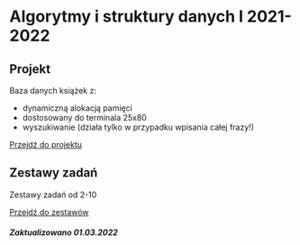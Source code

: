 # Algorytmy i struktury danych I 2021-2022 

## Projekt
Baza danych książek z:
 - dynamiczną alokacją pamięci
 - dostosowany do terminala 25x80
 - wyszukiwanie (działa tylko w przypadku wpisania całej frazy!)
 
[Przejdź do projektu](Projekt)

## Zestawy zadań
Zestawy zadań od 2-10 

[Przejdź do zestawów](Zestawy%20zadan)

##### Zaktualizowano 01.03.2022